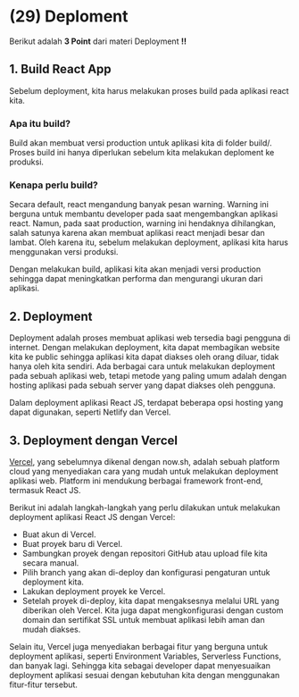 # **(29) Deploment**

Berikut adalah **3 Point** dari materi Deployment **‼️**

## **1. Build React App**

Sebelum deployment, kita harus melakukan proses build pada aplikasi react kita.

### Apa itu build?

Build akan membuat versi production untuk aplikasi kita di folder build/. Proses build ini hanya diperlukan sebelum kita melakukan deploment ke produksi.

### Kenapa perlu build?

Secara default, react mengandung banyak pesan warning. Warning ini berguna untuk membantu developer pada saat mengembangkan aplikasi react. Namun, pada saat production, warning ini hendaknya dihilangkan, salah satunya karena akan membuat aplikasi react menjadi besar dan lambat. Oleh karena itu, sebelum melakukan deployment, aplikasi kita harus menggunakan versi produksi.

Dengan melakukan build, aplikasi kita akan menjadi versi production sehingga dapat meningkatkan performa dan mengurangi ukuran dari aplikasi.

## **2. Deployment**

Deployment adalah proses membuat aplikasi web tersedia bagi pengguna di internet. Dengan melakukan deployment, kita dapat membagikan website kita ke public sehingga aplikasi kita dapat diakses oleh orang diluar, tidak hanya oleh kita sendiri. Ada berbagai cara untuk melakukan deployment pada sebuah aplikasi web, tetapi metode yang paling umum adalah dengan hosting aplikasi pada sebuah server yang dapat diakses oleh pengguna.

Dalam deployment aplikasi React JS, terdapat beberapa opsi hosting yang dapat digunakan, seperti Netlify dan Vercel.

## **3. Deployment dengan Vercel**

[Vercel](https://vercel.com/), yang sebelumnya dikenal dengan now.sh, adalah sebuah platform cloud yang menyediakan cara yang mudah untuk melakukan deployment aplikasi web. Platform ini mendukung berbagai framework front-end, termasuk React JS.

Berikut ini adalah langkah-langkah yang perlu dilakukan untuk melakukan deployment aplikasi React JS dengan Vercel:

- Buat akun di Vercel.
- Buat proyek baru di Vercel.
- Sambungkan proyek dengan repositori GitHub atau upload file kita secara manual.
- Pilih branch yang akan di-deploy dan konfigurasi pengaturan untuk deployment kita.
- Lakukan deployment proyek ke Vercel.
- Setelah proyek di-deploy, kita dapat mengaksesnya melalui URL yang diberikan oleh Vercel. Kita juga dapat mengkonfigurasi dengan custom domain dan sertifikat SSL untuk membuat aplikasi lebih aman dan mudah diakses.

Selain itu, Vercel juga menyediakan berbagai fitur yang berguna untuk deployment aplikasi, seperti Environment Variables, Serverless Functions, dan banyak lagi. Sehingga kita sebagai developer dapat menyesuaikan deployment aplikasi sesuai dengan kebutuhan kita dengan menggunakan fitur-fitur tersebut.
